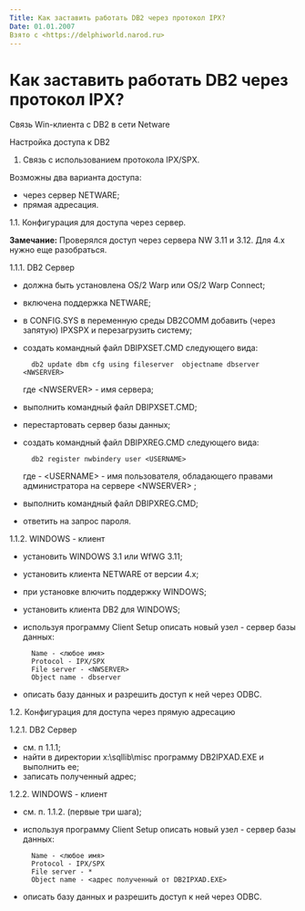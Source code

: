 ```yaml
---
Title: Как заставить работать DB2 через протокол IPX?
Date: 01.01.2007
Взято с <https://delphiworld.narod.ru>
---
```



Как заставить работать DB2 через протокол IPX?
==============================================

Связь Win-клиента c DB2 в сети Netware

Hастройка доступа к DB2

1. Связь с использованием протокола IPX/SPX.

Возможны два варианта доступа:

- через сервер NETWARE;
- прямая адресация.

1.1. Конфигурация для доступа через сервер.

**Замечание:**
Проверялся доступ через сервера NW 3.11 и 3.12. Для 4.х нужно
еще разобраться.

1.1.1. DB2 Сервер

- должна быть установлена OS/2 Warp или OS/2 Warp Connect;
- включена поддержка NETWARE;
- в CONFIG.SYS в переменную среды DB2COMM добавить (через запятую) IPXSPX
  и перезагрузить систему;
- создать командный файл DBIPXSET.CMD следующего вида:

        db2 update dbm cfg using fileserver  objectname dbserver <NWSERVER>

    где  <NWSERVER\> - имя сервера;

- выполнить командный файл DBIPXSET.CMD;
- перестартовать сервер базы данных;
- создать командный файл DBIPXREG.CMD следующего вида:

        db2 register nwbindery user <USERNAME>

    где - <USERNAME\> - имя пользователя, обладающего правами
    администратора на сервере <NWSERVER\> ;

- выполнить командный файл DBIPXREG.CMD;

- ответить на запрос пароля.

1.1.2. WINDOWS - клиент

- установить WINDOWS 3.1 или WfWG 3.11;
- установить клиента NETWARE от версии 4.х;
- при установке влючить поддержку WINDOWS;
- установить клиента DB2 для WINDOWS;
- используя программу Client Setup описать новый узел - сервер базы данных:

        Name - <любое имя>
        Protocol - IPX/SPX
        File server - <NWSERVER>
        Object name - dbserver

- описать базу данных и разрешить доступ к ней через ODBC.

1.2. Конфигурация для доступа через прямую адресацию

1.2.1. DB2 Сервер

- см. п 1.1.1;
- найти в директории x:\\sqllib\\misc программу DB2IPXAD.EXE и выполнить ее;
- записать полученный адрес;

1.2.2. WINDOWS - клиент

- см. п. 1.1.2. (первые три шага);
- используя программу Client Setup описать новый узел - сервер базы данных:

        Name - <любое имя>
        Protocol - IPX/SPX
        File server - *
        Object name - <адрес полученный от DB2IPXAD.EXE>

- описать базу данных и разрешить доступ к ней через ODBC.

